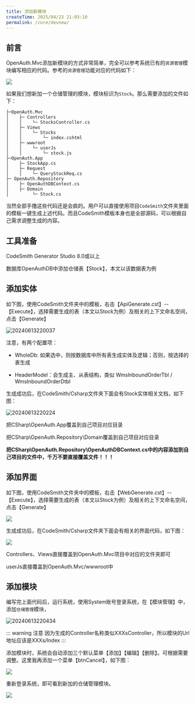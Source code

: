 ```yaml
---
title: 添加新模块
createTime: 2025/04/23 21:03:10
permalink: /core/devnew/
---
```


## 前言

OpenAuth.Mvc添加新模块的方式非常简单，完全可以参考系统已有的`资源管理`模块编写相应的代码。参考的`资源管理`功能对应的代码如下：

![](http://pj.openauth.net.cn/zentao/file-read-55.png)

如果我们想新加一个仓储管理的模块，模块标识为`Stock`。那么需要添加的文件如下：


    ├─OpenAuth.Mvc
    │    ├─ Controllers
    │    │    └─ StocksController.cs
    │    ├─ Views
    │    │    └─ Stocks
    │    │        └─ index.cshtml
    │    ├─ wwwroot
    │    │    └─ userJs
    │    │        └─ stock.js
    ├─OpenAuth.App
    │    ├─ StockApp.cs
    │    ├─ Request
    │    │    └─ QueryStockReq.cs
    ├─ OpenAuth.Repository
    │    ├─ OpenAuthDBContext.cs
    │    ├─ Domain
    │         └─ Stock.cs

当然全部手撸这些代码还是会疯的。用户可以直接使用项目`CodeSmith`文件夹里面的模板一键生成上述代码。而且CodeSmith模板本身也是全部源码，可以根据自己需求调整生成的内容。

## 工具准备

CodeSmith Generator Studio 8.0或以上

数据库OpenAuthDB中添加仓储表【Stock】，本文以该数据表为例

## 添加实体

如下图，使用CodeSmith文件夹中的模板，右击【ApiGenerate.cst】--【Execute】，选择需要生成的表（本文以Stock为例）及相关的上下文命名空间，点击【Generate】

![20240613220037](http://img.openauth.net.cn/20240613220037.png)

注意，有两个配置项：

* WholeDb: 如果选中，则按数据库中所有表生成实体及逻辑；否则，按选择的表生成
  
* HeaderModel：会生成主、从表结构，类似 WmsInboundOrderTbl / WmsInboundOrderDtbl


生成成功后，在CodeSmith/Csharp文件夹下面会有Stock实体相关文档，如下图：

![20240613220224](http://img.openauth.net.cn/20240613220224.png)

把CSharp\OpenAuth.App覆盖到自己项目对应目录

把CSharp\OpenAuth.Repository\Domain覆盖到自己项目对应目录

**把CSharp\OpenAuth.Repository\OpenAuthDBContext.cs中的内容添加到自己项目的文件中，千万不要直接覆盖文件！！！**


## 添加界面

如下图，使用CodeSmith文件夹中的模板，右击【WebGenerate.cst】--【Execute】，选择需要生成的表（本文以Stock为例）及相关的上下文命名空间，点击【Generate】

![](http://img.openauth.net.cn/2025-02-25-10-56-08.png)

生成成功后，在CodeSmith/Csharp文件夹下面会有相关的界面代码，如下图：

![](http://img.openauth.net.cn/2025-02-25-10-57-44.png)

Controllers、Views直接覆盖到OpenAuth.Mvc项目中对应的文件夹即可

userJs直接覆盖到OpenAuth.Mvc/wwwroot中

## 添加模块

编写完上面代码后，运行系统，使用System账号登录系统，在【模块管理】中，添加`仓储管理`模块，

![20240613220434](http://img.openauth.net.cn/20240613220434.png)

::: warning 注意
因为生成的Controller名称类似XXXsController，所以模块的Url地址应该是XXXs/Index 
:::

添加模块时，系统会自动添加三个默认菜单【添加】【编辑】【删除】。可根据需要调整。这里我再添加一个菜单【btnCancel】，如下图：

![](http://img.openauth.net.cn/2025-02-25-11-05-08.png)

重新登录系统，即可看到新加的仓储管理模块。

![](http://img.openauth.net.cn/2025-02-25-11-08-26.png)

    